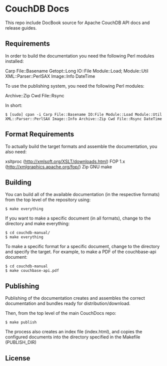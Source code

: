 # CouchDB Docs

This repo include DocBook source for Apache CouchDB API docs and release
guides.

## Requirements

In order to build the documentation you need the following Perl
modules installed:

Carp
File::Basename
Getopt::Long
IO::File
Module::Load;
Module::Util
XML::Parser::PerlSAX
Image::Info
DateTime

To use the publishing system, you need the following Perl modules:

Archive::Zip
Cwd
File::Rsync

In short:

    $ [sudo] cpan -i Carp File::Basename IO:File Module::Load Module::Util XML::Parser::PerlSAX Image::Info Archive::Zip Cwd File::Rsync DateTime

## Format Requirements

To actually build the target formats and assemble the documentation,
you also need:

xsltproc (http://xmlsoft.org/XSLT/downloads.html)
FOP 1.x (http://xmlgraphics.apache.org/fop/)
Zip
GNU make

## Building

You can build all of the available documentation (in the respective
formats) from the top level of the repository using:

    $ make everything

If you want to make a specific document (in all formats), change to
the directory and make everything:

    $ cd couchdb-manual/
    $ make everything

To make a specific format for a specific document, change to the
directory and specify the target. For example, to make a PDF of the
couchbase-api document:

    $ cd couchdb-manual
    $ make couchbase-api.pdf

## Publishing

Publishing of the documentation creates and assembles the correct
documentation and bundles ready for distribution/download.

Then, from the top level of the main CouchDocs repo: 

    $ make publish

The process also creates an index file (index.html), and copies the
configured documents into the directory specified in the Makefile
(PUBLISH_DIR)

## License
